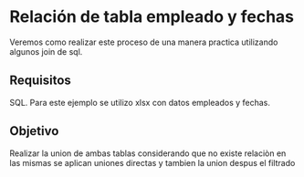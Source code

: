 # Relación de tabla empleado y fechas
Veremos como realizar este proceso de una manera practica utilizando algunos join de sql.

## Requisitos
SQL.
Para este ejemplo se utilizo xlsx con datos empleados y fechas.

## Objetivo
Realizar la union de ambas tablas considerando que no existe relaciòn en las mismas
se aplican uniones directas y tambien la union despus el filtrado
